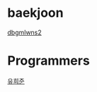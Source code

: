 # baekjoon
[dbgmlwns2](https://www.acmicpc.net/user/dbgmlwns2)

# Programmers
[유희준](https://programmers.co.kr/users/profile)

